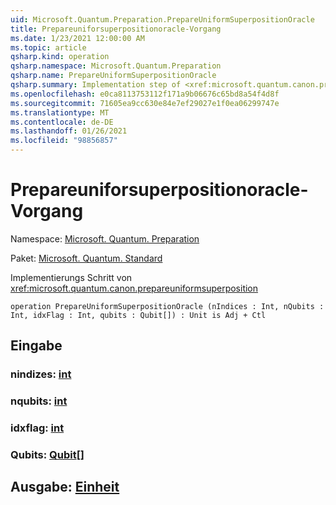 ```yaml
---
uid: Microsoft.Quantum.Preparation.PrepareUniformSuperpositionOracle
title: Prepareuniforsuperpositionoracle-Vorgang
ms.date: 1/23/2021 12:00:00 AM
ms.topic: article
qsharp.kind: operation
qsharp.namespace: Microsoft.Quantum.Preparation
qsharp.name: PrepareUniformSuperpositionOracle
qsharp.summary: Implementation step of <xref:microsoft.quantum.canon.prepareuniformsuperposition>
ms.openlocfilehash: e0ca8113753112f171a9b06676c65bd8a54f4d8f
ms.sourcegitcommit: 71605ea9cc630e84e7ef29027e1f0ea06299747e
ms.translationtype: MT
ms.contentlocale: de-DE
ms.lasthandoff: 01/26/2021
ms.locfileid: "98856857"
---
```

# <a name="prepareuniformsuperpositionoracle-operation"></a>Prepareuniforsuperpositionoracle-Vorgang

Namespace: [Microsoft. Quantum. Preparation](xref:Microsoft.Quantum.Preparation)

Paket: [Microsoft. Quantum. Standard](https://nuget.org/packages/Microsoft.Quantum.Standard)


Implementierungs Schritt von <xref:microsoft.quantum.canon.prepareuniformsuperposition>

```qsharp
operation PrepareUniformSuperpositionOracle (nIndices : Int, nQubits : Int, idxFlag : Int, qubits : Qubit[]) : Unit is Adj + Ctl
```


## <a name="input"></a>Eingabe

### <a name="nindices--int"></a>nindizes: [int](xref:microsoft.quantum.lang-ref.int)




### <a name="nqubits--int"></a>nqubits: [int](xref:microsoft.quantum.lang-ref.int)




### <a name="idxflag--int"></a>idxflag: [int](xref:microsoft.quantum.lang-ref.int)




### <a name="qubits--qubit"></a>Qubits: [Qubit](xref:microsoft.quantum.lang-ref.qubit)[]





## <a name="output--unit"></a>Ausgabe: [Einheit](xref:microsoft.quantum.lang-ref.unit)

